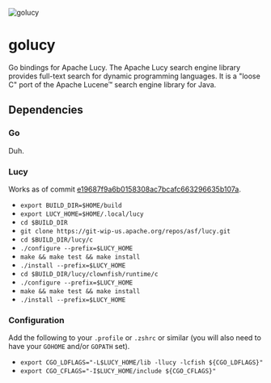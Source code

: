 ![golucy](https://raw.github.com/philipsoutham/golucy/devel/artwork/golucy.png)

# golucy
Go bindings for Apache Lucy. The Apache Lucy search engine library provides full-text search for dynamic programming languages. It is a "loose C" port of the Apache Lucene™ search engine library for Java.


## Dependencies

### Go
Duh.

### Lucy
Works as of commit [e19687f9a6b0158308ac7bcafc663296635b107a](https://git-wip-us.apache.org/repos/asf?p=lucy.git;a=commit;h=e19687f9a6b0158308ac7bcafc663296635b107a).
+ `export BUILD_DIR=$HOME/build`
+ `export LUCY_HOME=$HOME/.local/lucy`
+ `cd $BUILD_DIR`
+ `git clone https://git-wip-us.apache.org/repos/asf/lucy.git`
+ `cd $BUILD_DIR/lucy/c`
+ `./configure --prefix=$LUCY_HOME`
+ `make && make test && make install`
+ `./install --prefix=$LUCY_HOME`
+ `cd $BUILD_DIR/lucy/clownfish/runtime/c`
+ `./configure --prefix=$LUCY_HOME`
+ `make && make test && make install`
+ `./install --prefix=$LUCY_HOME`

### Configuration
Add the following to your `.profile` or `.zshrc` or similar (you will also need to have your `GOHOME` and/or `GOPATH` set).
+ `export CGO_LDFLAGS="-L$LUCY_HOME/lib -llucy -lcfish ${CGO_LDFLAGS}"`
+ `export CGO_CFLAGS="-I$LUCY_HOME/include ${CGO_CFLAGS}"`
